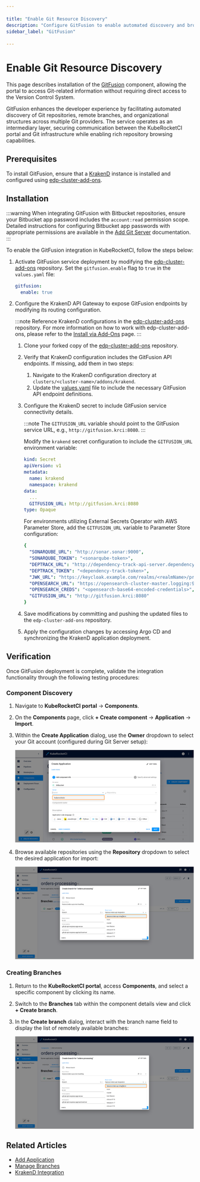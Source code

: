 ```yaml
---

title: "Enable Git Resource Discovery"
description: "Configure GitFusion to enable automated discovery and browsing of Git accounts, repositories, branches, and organizational structures within the KubeRocketCI portal."
sidebar_label: "GitFusion"

---
```

<!-- markdownlint-disable MD025 -->

# Enable Git Resource Discovery

<head>
  <link rel="canonical" href="https://docs.kuberocketci.io/docs/operator-guide/extensions/git-discovery" />
</head>

This page describes installation of the [GitFusion](https://github.com/KubeRocketCI/gitfusion) component, allowing the portal to access Git-related information without requiring direct access to the Version Control System.

GitFusion enhances the developer experience by facilitating automated discovery of Git repositories, remote branches, and organizational structures across multiple Git providers. The service operates as an intermediary layer, securing communication between the KubeRocketCI portal and Git infrastructure while enabling rich repository browsing capabilities.

## Prerequisites

To install GitFusion, ensure that a [KrakenD](./krakend.md) instance is installed and configured using [edp-cluster-add-ons](https://github.com/epam/edp-cluster-add-ons/tree/main/clusters/core/addons/krakend).

## Installation

:::warning
When integrating GitFusion with Bitbucket repositories, ensure your Bitbucket app password includes the `account:read` permission scope. Detailed instructions for configuring Bitbucket app passwords with appropriate permissions are available in the [Add Git Server](../../user-guide/add-git-server.md) documentation.
:::

To enable the GitFusion integration in KubeRocketCI, follow the steps below:

1. Activate GitFusion service deployment by modifying the [edp-cluster-add-ons](https://github.com/epam/edp-cluster-add-ons/blob/main/clusters/core/apps/values.yaml#L87) repository. Set the `gitfusion.enable` flag to `true` in the `values.yaml` file:

    ```yaml title="values.yaml"
    gitfusion:
      enable: true
    ```

2. Configure the KrakenD API Gateway to expose GitFusion endpoints by modifying its routing configuration.

    :::note
    Reference KrakenD configurations in the [edp-cluster-add-ons](https://github.com/epam/edp-cluster-add-ons/tree/main/clusters/core/addons/krakend) repository.
    For more information on how to work with edp-cluster-add-ons, please refer to the [Install via Add-Ons](../add-ons-overview.md) page.
    :::

    1. Clone your forked copy of the [edp-cluster-add-ons](https://github.com/epam/edp-cluster-add-ons) repository.

    2. Verify that KrakenD configuration includes the GitFusion API endpoints. If missing, add them in two steps:
        1. Navigate to the KrakenD configuration directory at `clusters/<cluster-name>/addons/krakend`.
        2. Update the [values.yaml](https://github.com/epam/edp-cluster-add-ons/blob/main/clusters/core/addons/krakend/values.yaml#L202-#L346) file to include the necessary GitFusion API endpoint definitions.

    3. Configure the KrakenD secret to include GitFusion service connectivity details.

        :::note
        The `GITFUSION_URL` variable should point to the GitFusion service URL, e.g., `http://gitfusion.krci:8080`.
        :::

        Modify the `krakend` secret configuration to include the `GITFUSION_URL` environment variable:

        ```yaml title="KrakenD secret"
        kind: Secret
        apiVersion: v1
        metadata:
          name: krakend
          namespace: krakend
        data:
          ...
          GITFUSION_URL: http://gitfusion.krci:8080
        type: Opaque
        ```

        For environments utilizing External Secrets Operator with AWS Parameter Store, add the `GITFUSION_URL` variable to Parameter Store configuration:

        ```yaml title="AWS Parameter Store"
        {
          "SONARQUBE_URL": "http://sonar.sonar:9000",
          "SONARQUBE_TOKEN": "<sonarqube-token>",
          "DEPTRACK_URL": "http://dependency-track-api-server.dependency-track:8080",
          "DEPTRACK_TOKEN": "<dependency-track-token>",
          "JWK_URL": "https://keycloak.example.com/realms/<realmName>/protocol/openid-connect/certs",
          "OPENSEARCH_URL": "https://opensearch-cluster-master.logging:9200",
          "OPENSEARCH_CREDS": "<opensearch-base64-encoded-credentials>",
          "GITFUSION_URL": "http://gitfusion.krci:8080"
        }
        ```

    4. Save modifications by committing and pushing the updated files to the `edp-cluster-add-ons` repository.

    5. Apply the configuration changes by accessing Argo CD and synchronizing the KrakenD application deployment.

## Verification

Once GitFusion deployment is complete, validate the integration functionality through the following testing procedures:

### Component Discovery

1. Navigate to **KubeRocketCI portal** -> **Components**.

2. On the **Components** page, click **+ Create component** -> **Application** -> **Import**.

3. Within the **Create Application** dialog, use the **Owner** dropdown to select your Git account (configured during Git Server setup):

    ![Git account discovery](../../assets/operator-guide/extensions/account-discovery.png "Git account discovery")

4. Browse available repositories using the **Repository** dropdown to select the desired application for import:

    ![Git repository discovery](../../assets/operator-guide/extensions/repo-discovery.png "Git repository discovery")

### Creating Branches

1. Return to the **KubeRocketCI portal**, access **Components**, and select a specific component by clicking its name.

2. Switch to the **Branches** tab within the component details view and click **+ Create branch**.

3. In the **Create branch** dialog, interact with the branch name field to display the list of remotely available branches:

    ![Git branch discovery](../../assets/operator-guide/extensions/branch-discovery.png "Git branch discovery")

## Related Articles

- [Add Application](../../user-guide/add-application.md)
- [Manage Branches](../../user-guide/manage-branches.md)
- [KrakenD Integration](./krakend.md)
